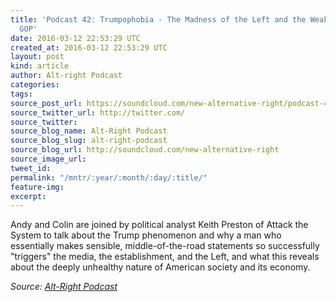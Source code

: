 ```yaml
---
title: 'Podcast 42: Trumpophobia - The Madness of the Left and the Weakness of the
  GOP'
date: 2016-03-12 22:53:29 UTC
created_at: 2016-03-12 22:53:29 UTC
layout: post
kind: article
author: Alt-right Podcast
categories: 
tags: 
source_post_url: https://soundcloud.com/new-alternative-right/podcast-42-trumpophobia-the-madness-of-the-left
source_twitter_url: http://twitter.com/
source_twitter: 
source_blog_name: Alt-Right Podcast
source_blog_slug: alt-right-podcast
source_blog_url: http://soundcloud.com/new-alternative-right
source_image_url: 
tweet_id: 
permalink: "/mntr/:year/:month/:day/:title/"
feature-img: 
excerpt: 
---
```

Andy and Colin are joined by political analyst Keith Preston of Attack the System to talk about the Trump phenomenon and why a man who essentially makes sensible, middle-of-the-road statements so successfully "triggers" the media, the establishment, and the Left, and what this reveals about the deeply unhealthy nature of American society and its economy.<div class="">
    <i>Source: <a href="http://soundcloud.com/new-alternative-right">Alt-Right Podcast</a></i>
</div>
